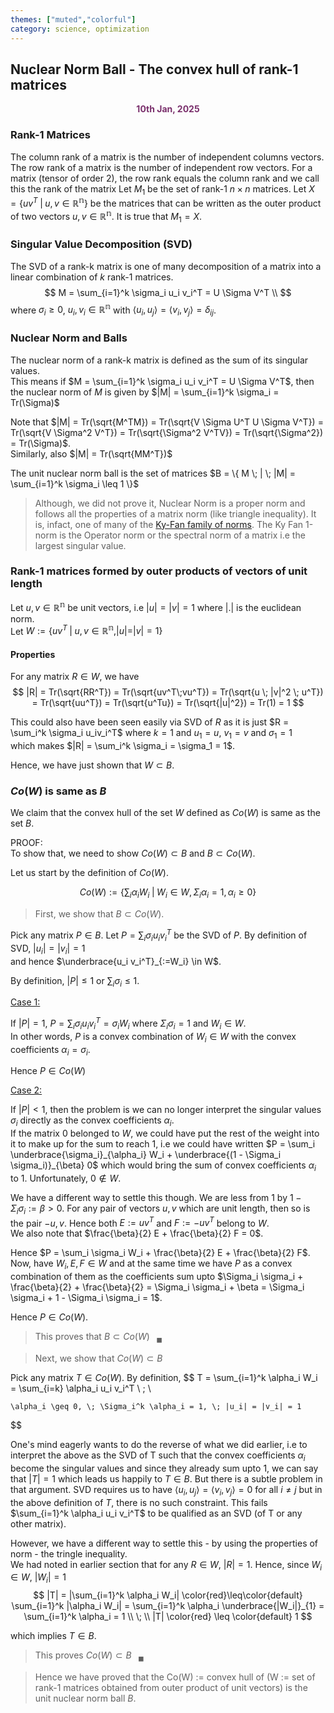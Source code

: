 ```yaml
---
themes: ["muted","colorful"]
category: science, optimization
---
```



## Nuclear Norm Ball - The convex hull of rank-1 matrices
<p style="text-align:center; color:#7A306C"> <b>10th Jan, 2025</b> </p>



### Rank-1 Matrices
The column rank of a matrix is the number of independent columns vectors.
The row rank of a matrix is the number of independent row vectors.
For a matrix (tensor of order 2), the row rank equals the column rank and we call this the rank of the matrix
Let $M_1$ be the set of rank-1 $n \times n$ matrices. 
Let $X = \{ uv^T  \;|\; u,v \in \mathbb{R^n} \}$ be the matrices that can be written as the outer product of two vectors $u,v \in \mathbb{R^n}$.
It is true that $M_1 = X$.


### Singular Value Decomposition (SVD)
The SVD of a rank-k matrix is one of many decomposition of a matrix into a linear combination of $k$ rank-1 matrices.
$$
	M = \sum_{i=1}^k \sigma_i u_i v_i^T = U \Sigma V^T \\
$$
where $\sigma_i \geq 0$, $u_i,v_i \in \mathbb{R^n}$ with $\langle u_i,u_j \rangle = \langle v_i, v_j \rangle = \delta_{ij}$.


### Nuclear Norm and Balls

The nuclear norm of a rank-k matrix is defined as the sum of its singular values.  
This means if $M = \sum_{i=1}^k \sigma_i u_i v_i^T = U \Sigma V^T$, then the nuclear norm of $M$ is given by
$|M| = \sum_{i=1}^k \sigma_i = Tr(\Sigma)$

Note that $|M| = Tr(\sqrt{M^TM}) = Tr(\sqrt{V \Sigma U^T U \Sigma V^T}) = Tr(\sqrt{V \Sigma^2 V^T}) = Tr(\sqrt{\Sigma^2 V^TV}) = Tr(\sqrt{\Sigma^2}) = Tr(\Sigma)$.  
Similarly, also $|M| = Tr(\sqrt{MM^T})$

The unit nuclear norm ball is the set of matrices $B = \{ M \; | \; |M| = \sum_{i=1}^k \sigma_i \leq 1 \}$

> Although, we did not prove it, Nuclear Norm is a proper norm and follows all the properties of a matrix norm (like triangle inequality). It is, infact, one of many 
> of the [Ky-Fan family of norms](https://en.wikipedia.org/wiki/Singular_value_decomposition#Ky_Fan_norms). The Ky Fan 1-norm is the 
> Operator norm or the spectral norm of a matrix i.e the largest singular value. 

### Rank-1 matrices formed by outer products of vectors of unit length
Let $u,v \in \mathbb{R^n}$ be unit vectors, i.e $|u| = |v| = 1$ where $|.|$ is the euclidean norm.  
Let $W := \{  uv^T \; | \; u,v \in \mathbb{R^n}, |u| = |v| = 1 \}$

#### Properties 
For any matrix $R \in W$, we have  
$$
 |R| = Tr(\sqrt{RR^T}) = Tr(\sqrt{uv^T\;vu^T}) = Tr(\sqrt{u \; |v|^2 \; u^T}) = Tr(\sqrt{uu^T}) = Tr(\sqrt{u^Tu}) = Tr(\sqrt{|u|^2}) = Tr(1) = 1
$$

This could also have been seen easily via SVD of $R$ as it is just $R = \sum_i^k \sigma_i u_iv_i^T$ where $k=1$ and $u_1 = u$, $v_1 = v$ and $\sigma_1 = 1$  
which makes $|R| = \sum_i^k \sigma_i = \sigma_1 = 1$.

Hence, we have just shown that $W \subset B$.



### $Co(W)$ is same as $B$
We claim that the convex hull of the set $W$ defined as $Co(W)$ is same as the set $B$.

PROOF:  
To show that, we need to show $Co(W) \subset B$ and $B \subset Co(W)$. 

Let us start by the definition of $Co(W)$.

$$
	Co(W) := \{ \sum_i \alpha_i W_i \; | \; W_i \in W, \Sigma_i \alpha_i = 1, \alpha_i \geq 0\}
$$

>First, we show that $B \subset Co(W)$. 

Pick any matrix $P \in B$. Let $P = \sum_i \sigma_i u_i v_i^T$ be the SVD of $P$. By definition of SVD, $|u_i| = |v_i| = 1$  
and hence $\underbrace{u_i v_i^T}_{:=W_i} \in W$.
  
By definition, $|P| \leq 1$ or $\sum_i \sigma_i \leq 1$. 

<u>Case 1:</u>
 
If $|P| = 1$, $P = \sum_i \sigma_i u_i v_i^T = \sigma_i W_i$ where $\Sigma_i \sigma_i = 1$ and $W_i \in W$.  
In other words, $P$ is a convex combination of $W_i \in W$ with the convex coefficients $\alpha_i = \sigma_i$.

Hence $P \in Co(W)$

<u>Case 2:</u> 

If $|P| < 1$, then the problem is we can no longer interpret the singular values $\sigma_i$ directly as the convex coefficients $\alpha_i$.  
If the matrix $0$ belonged to $W$, we could have put the rest of the weight into it to make up for the sum to reach 1, i.e we could have
written $P = \sum_i \underbrace{\sigma_i}_{\alpha_i} W_i + \underbrace{(1 - \Sigma_i \sigma_i)}_{\beta} 0$ which would bring the 
sum of convex coefficients $\alpha_i$ to 1. Unfortunately, $0 \notin W$.

We have a different way to settle this though. We are less from 1 by $1- \Sigma_i \sigma_i := \beta > 0$.
For any pair of vectors $u,v$ which are unit length, then so is the pair $-u,v$. Hence both $E := uv^T$ and $F := -uv^T$ belong to $W$.  
We also note that $\frac{\beta}{2} E + \frac{\beta}{2} F = 0$.

Hence $P = \sum_i \sigma_i W_i + \frac{\beta}{2} E + \frac{\beta}{2} F$. Now, have $W_i, E, F \in W$ and at the same time we have $P$ 
as a convex combination of them as the coefficients sum upto $\Sigma_i \sigma_i + \frac{\beta}{2} + \frac{\beta}{2} = \Sigma_i \sigma_i + \beta = \Sigma_i \sigma_i + 1 - \Sigma_i \sigma_i = 1$.

Hence $P \in Co(W)$.  

>This proves that $B \subset Co(W) \;\;\;  _\blacksquare$

> Next, we show that $Co(W) \subset B$

Pick any matrix $T \in Co(W)$. By definition, 
$$
	T = \sum_{i=1}^k \alpha_i W_i = \sum_{i=k} \alpha_i u_i v_i^T \\ \; \\
    
    \alpha_i \geq 0, \; \Sigma_i^k \alpha_i = 1, \; |u_i| = |v_i| = 1
$$


One's mind eagerly wants to do the reverse of what we did earlier, i.e to interpret the above as the SVD of T such that the 
convex coefficients $\alpha_i$ become the singular values and since they already sum upto 1, we can say that $|T| = 1$ 
which leads us happily to $T \in B$. But there is a subtle problem in that argument. SVD requires us to have 
$\langle u_i,u_j\rangle  = \langle v_i,v_j\rangle = 0$ for all $i \neq j$ but in the above definition of $T$, there is no
such constraint. This fails $\sum_{i=1}^k \alpha_i u_i v_i^T$ to be qualified as an SVD (of T or any other matrix). 

However, we have a different way to settle this - by using the properties of norm - the tringle inequality.  
We had noted in earlier section that for any $R \in W$, $|R| = 1$. Hence, since $W_i \in W$, $|W_i| = 1$
$$
	|T| = |\sum_{i=1}^k \alpha_i W_i| \color{red}\leq\color{default} \sum_{i=1}^k |\alpha_i W_i| = \sum_{i=1}^k \alpha_i \underbrace{|W_i|}_{1} = \sum_{i=1}^k \alpha_i = 1 \\
    \; \\
    |T| \color{red} \leq \color{default} 1
$$

which implies $T \in B$.

> This proves $Co(W) \subset B \;\;\; _\blacksquare$


> Hence we have proved that the Co(W) := convex hull of 
> (W := set of rank-1 matrices obtained from outer product of unit vectors) is the unit nuclear norm ball $B$.

